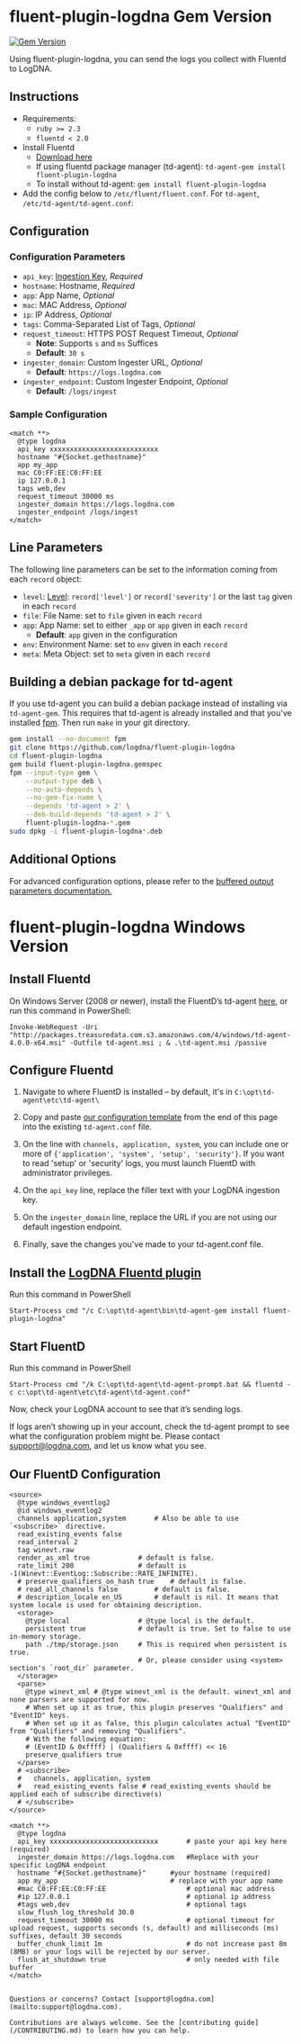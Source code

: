 # fluent-plugin-logdna Gem Version

[![Gem Version](https://badge.fury.io/rb/fluent-plugin-logdna.svg)](https://badge.fury.io/rb/fluent-plugin-logdna)

Using fluent-plugin-logdna, you can send the logs you collect with Fluentd to LogDNA.

## Instructions

* Requirements:
  * `ruby >= 2.3`
  * `fluentd < 2.0`
* Install Fluentd
  * [Download here](http://www.fluentd.org/download)
  * If using fluentd package manager (td-agent): `td-agent-gem install fluent-plugin-logdna`
  * To install without td-agent: `gem install fluent-plugin-logdna`
* Add the config below to `/etc/fluent/fluent.conf`. For `td-agent`, `/etc/td-agent/td-agent.conf`:

## Configuration

### Configuration Parameters
- `api_key`: [Ingestion Key](https://docs.logdna.com/docs/ingestion-key), *Required*
- `hostname`: Hostname, *Required*
- `app`: App Name, *Optional*
- `mac`: MAC Address, *Optional*
- `ip`: IP Address, *Optional*
- `tags`: Comma-Separated List of Tags, *Optional*
- `request_timeout`: HTTPS POST Request Timeout, *Optional*
  - **Note**: Supports `s` and `ms` Suffices
  - **Default**: `30 s`
- `ingester_domain`: Custom Ingester URL, *Optional*
  - **Default**: `https://logs.logdna.com`
- `ingester_endpoint`: Custom Ingester Endpoint, *Optional*
  - **Default**: `/logs/ingest`

### Sample Configuration

~~~~~configuration
<match **>
  @type logdna
  api_key xxxxxxxxxxxxxxxxxxxxxxxxxxx
  hostname "#{Socket.gethostname}"
  app my_app
  mac C0:FF:EE:C0:FF:EE
  ip 127.0.0.1
  tags web,dev
  request_timeout 30000 ms
  ingester_domain https://logs.logdna.com
  ingester_endpoint /logs/ingest
</match>
~~~~~

## Line Parameters

The following line parameters can be set to the information coming from each `record` object:
- `level`: [Level](https://github.com/logdna/logger-node#supported-log-levels): `record['level']` or `record['severity']` or the last `tag` given in each `record`
- `file`: File Name: set to `file` given in each `record`
- `app`: App Name: set to either `_app` or `app` given in each `record`
  - **Default**: `app` given in the configuration
- `env`: Environment Name: set to `env` given in each `record`
- `meta`: Meta Object: set to `meta` given in each `record`


## Building a debian package for td-agent

If you use td-agent you can build a debian package instead of installing via `td-agent-gem`. This requires that td-agent is already installed and that you've installed [fpm](http://fpm.readthedocs.io/en/latest/index.html). Then run `make` in your git directory.

~~~~~bash
gem install --no-document fpm
git clone https://github.com/logdna/fluent-plugin-logdna
cd fluent-plugin-logdna
gem build fluent-plugin-logdna.gemspec
fpm --input-type gem \
    --output-type deb \
    --no-auto-depends \
    --no-gem-fix-name \
    --depends 'td-agent > 2' \
    --deb-build-depends 'td-agent > 2' \
    fluent-plugin-logdna-*.gem
sudo dpkg -i fluent-plugin-logdna*.deb
~~~~~

## Additional Options

For advanced configuration options, please refer to the [buffered output parameters documentation.](https://docs.fluentd.org/v/0.12/output#buffered-output-parameters)

# fluent-plugin-logdna Windows Version

## Install Fluentd

On Windows Server (2008 or newer), install the FluentD’s td-agent [here](https://docs.fluentd.org/installation/install-by-msi#td-agent-v4), or run this command in PowerShell:

```
Invoke-WebRequest -Uri "http://packages.treasuredata.com.s3.amazonaws.com/4/windows/td-agent-4.0.0-x64.msi" -Outfile td-agent.msi ; & .\td-agent.msi /passive
```

## Configure Fluentd

1. Navigate to where FluentD is installed – by default, it's in `C:\opt\td-agent\etc\td-agent\`

2. Copy and paste [our configuration template](#our-fluentd-configuration) from the end of this page into the existing `td-agent.conf` file.

3. On the line with `channels, application, system`, you can include one or more of `{'application', 'system', 'setup', 'security'}`. If you want to read 'setup' or 'security' logs, you must launch FluentD with administrator privileges.

4. On the `api_key` line, replace the filler text with your LogDNA ingestion key.

5. On the `ingester_domain` line, replace the URL if you are not using our default ingestion endpoint.

6. Finally, save the changes you've made to your td-agent.conf file.


## Install the [LogDNA Fluentd plugin](https://github.com/logdna/fluent-plugin-logdna)

Run this command in PowerShell

```
Start-Process cmd "/c C:\opt\td-agent\bin\td-agent-gem install fluent-plugin-logdna"
```

## Start FluentD

Run this command in PowerShell
```
Start-Process cmd "/k C:\opt\td-agent\td-agent-prompt.bat && fluentd -c c:\opt\td-agent\etc\td-agent\td-agent.conf"
```

Now, check your LogDNA account to see that it’s sending logs.

If logs aren’t showing up in your account, check the td-agent prompt to see what the configuration problem might be. Please contact [support@logdna.com](mailto:support@logdna.com), and let us know what you see.

## Our FluentD Configuration

```
<source>
  @type windows_eventlog2
  @id windows_eventlog2
  channels application,system 		# Also be able to use `<subscribe>` directive.
  read_existing_events false
  read_interval 2
  tag winevt.raw
  render_as_xml true   			# default is false.
  rate_limit 200        		# default is -1(Winevt::EventLog::Subscribe::RATE_INFINITE).
  # preserve_qualifiers_on_hash true 	# default is false.
  # read_all_channels false 		# default is false.
  # description_locale en_US 		# default is nil. It means that system locale is used for obtaining description.
  <storage>
	@type local         		# @type local is the default.
	persistent true     		# default is true. Set to false to use in-memory storage.
	path ./tmp/storage.json 	# This is required when persistent is true.
                        		# Or, please consider using <system> section's `root_dir` parameter.
  </storage>
  <parse>
	@type winevt_xml # @type winevt_xml is the default. winevt_xml and none parsers are supported for now.
	# When set up it as true, this plugin preserves "Qualifiers" and "EventID" keys.
	# When set up it as false, this plugin calculates actual "EventID" from "Qualifiers" and removing "Qualifiers".
	# With the following equation:
	# (EventID & 0xffff) | (Qualifiers & 0xffff) << 16
	preserve_qualifiers true
  </parse>
  # <subscribe>
  #   channels, application, system
  #   read_existing_events false # read_existing_events should be applied each of subscribe directive(s)
  # </subscribe>
</source>
 
<match **>
  @type logdna
  api_key xxxxxxxxxxxxxxxxxxxxxxxxxxx		# paste your api key here (required)
  ingester_domain https://logs.logdna.com	#Replace with your specific LogDNA endpoint
  hostname "#{Socket.gethostname}"		#your hostname (required)
  app my_app                   			# replace with your app name
  #mac C0:FF:EE:C0:FF:EE                 	# optional mac address
  #ip 127.0.0.1                          	# optional ip address
  #tags web,dev                          	# optional tags
  slow_flush_log_threshold 30.0
  request_timeout 30000 ms               	# optional timeout for upload request, supports seconds (s, default) and milliseconds (ms) suffixes, default 30 seconds
  buffer_chunk_limit 1m                  	# do not increase past 8m (8MB) or your logs will be rejected by our server.
  flush_at_shutdown true                 	# only needed with file buffer
</match>


Questions or concerns? Contact [support@logdna.com](mailto:support@logdna.com).

Contributions are always welcome. See the [contributing guide](/CONTRIBUTING.md) to learn how you can help.
